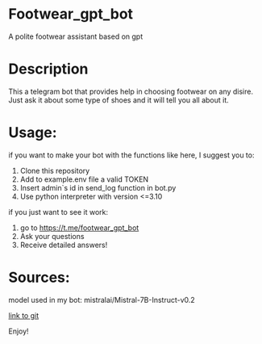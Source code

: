 # Footwear_gpt_bot
A polite footwear assistant based on gpt 

# Description
This a telegram bot that provides help in choosing footwear on any disire. Just ask it about some type of shoes and it will tell you all about it. 

# Usage:
if you want to make your bot with the functions like here, I suggest you to:
 1. Clone this repository
 2. Add to example.env file a valid TOKEN 
 3. Insert admin`s id in send_log function in bot.py
 4. Use python interpreter with version <=3.10

if you just want to see it work:
 1. go to https://t.me/footwear_gpt_bot
 2. Ask your questions
 3. Receive detailed answers!

# Sources:
model used in my bot: mistralai/Mistral-7B-Instruct-v0.2

[link to git](https://github.com/NikkyBricky/footwear_gpt_bot.git)

Enjoy!
